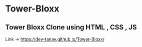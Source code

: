 # Tower-Bloxx

## Tower Bloxx Clone using HTML , CSS , JS

Link -> https://dev-tanay.github.io/Tower-Bloxx/
